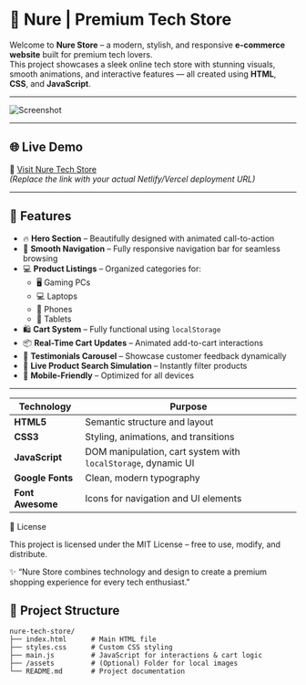    # 🛒 Nure | Premium Tech Store  

Welcome to **Nure Store** – a modern, stylish, and responsive **e-commerce website** built for premium tech lovers.  
This project showcases a sleek online tech store with stunning visuals, smooth animations, and interactive features — all created using **HTML**, **CSS**, and **JavaScript**.  

---

![Screenshot](https://github.com/user-attachments/assets/884365aa-1057-45ff-92f8-a9154af372d0)  
<!-- Replace with your actual screenshot path -->  

---

## 🌐 Live Demo  

🔗 [Visit Nure Tech Store](https://your-demo-link.netlify.app)  
*(Replace the link with your actual Netlify/Vercel deployment URL)*  

---

## 🌟 Features  

- 🔥 **Hero Section** – Beautifully designed with animated call-to-action  
- 🧭 **Smooth Navigation** – Fully responsive navigation bar for seamless browsing  
- 💻 **Product Listings** – Organized categories for:  
  - 🖥️ Gaming PCs  
  - 💻 Laptops  
  - 📱 Phones  
  - 📲 Tablets  
- 🛍️ **Cart System** – Fully functional using `localStorage`  
- 📦 **Real-Time Cart Updates** – Animated add-to-cart interactions  
- 💬 **Testimonials Carousel** – Showcase customer feedback dynamically  
- 🔎 **Live Product Search Simulation** – Instantly filter products  
- 📱 **Mobile-Friendly** – Optimized for all devices  

---
| Technology       | Purpose                                                       |
| ---------------- | ------------------------------------------------------------- |
| **HTML5**        | Semantic structure and layout                                 |
| **CSS3**         | Styling, animations, and transitions                          |
| **JavaScript**   | DOM manipulation, cart system with `localStorage`, dynamic UI |
| **Google Fonts** | Clean, modern typography                                      |
| **Font Awesome** | Icons for navigation and UI elements                          |

📃 License

This project is licensed under the MIT License – free to use, modify, and distribute.

✨ “Nure Store combines technology and design to create a premium shopping experience for every tech enthusiast.”

## 📂 Project Structure  

```plaintext
nure-tech-store/
├── index.html      # Main HTML file
├── styles.css      # Custom CSS styling
├── main.js         # JavaScript for interactions & cart logic
├── /assets         # (Optional) Folder for local images
└── README.md       # Project documentation

